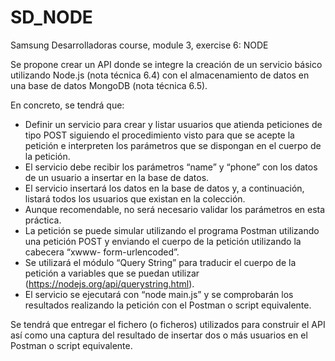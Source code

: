 # SD_NODE
Samsung Desarrolladoras course, module 3, exercise 6: NODE

Se propone crear un API donde se integre la creación de un servicio básico utilizando
Node.js (nota técnica 6.4) con el almacenamiento de datos en una base de datos MongoDB (nota técnica 6.5).

En concreto, se tendrá que:
- Definir un servicio para crear y listar usuarios que atienda peticiones de tipo
POST siguiendo el procedimiento visto para que se acepte la petición e interpreten
los parámetros que se dispongan en el cuerpo de la petición.
- El servicio debe recibir los parámetros “name” y “phone” con los datos de un
usuario a insertar en la base de datos.
- El servicio insertará los datos en la base de datos y, a continuación, listará todos
los usuarios que existan en la colección.
- Aunque recomendable, no será necesario validar los parámetros en esta práctica.
- La petición se puede simular utilizando el programa Postman utilizando una
petición POST y enviando el cuerpo de la petición utilizando la cabecera “xwww-
form-urlencoded”.
- Se utilizará el módulo “Query String” para traducir el cuerpo de la petición a
variables que se puedan utilizar (https://nodejs.org/api/querystring.html).
- El servicio se ejecutará con “node main.js” y se comprobarán los resultados
realizando la petición con el Postman o script equivalente.

Se tendrá que entregar el fichero (o ficheros) utilizados para construir el API así
como una captura del resultado de insertar dos o más usuarios en el Postman o
script equivalente.
